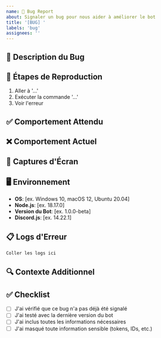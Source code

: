 ```yaml
---
name: 🐛 Bug Report
about: Signaler un bug pour nous aider à améliorer le bot
title: '[BUG] '
labels: 'bug'
assignees: ''
---
```


## 🐛 Description du Bug
<!-- Description claire et concise du problème -->

## 🔄 Étapes de Reproduction
<!-- Étapes pour reproduire le comportement -->
1. Aller à '...'
2. Exécuter la commande '...'
3. Voir l'erreur

## ✅ Comportement Attendu
<!-- Description claire de ce qui devrait se passer -->

## ❌ Comportement Actuel
<!-- Description de ce qui se passe actuellement -->

## 📸 Captures d'Écran
<!-- Si applicable, ajoutez des captures d'écran pour aider à expliquer le problème -->

## 🖥️ Environnement
- **OS**: [ex. Windows 10, macOS 12, Ubuntu 20.04]
- **Node.js**: [ex. 18.17.0]
- **Version du Bot**: [ex. 1.0.0-beta]
- **Discord.js**: [ex. 14.22.1]

## 📋 Logs d'Erreur
<!-- Coller les logs d'erreur ici -->
```
Coller les logs ici
```

## 🔍 Contexte Additionnel
<!-- Toute autre information pertinente sur le problème -->

## ✅ Checklist
- [ ] J'ai vérifié que ce bug n'a pas déjà été signalé
- [ ] J'ai testé avec la dernière version du bot
- [ ] J'ai inclus toutes les informations nécessaires
- [ ] J'ai masqué toute information sensible (tokens, IDs, etc.)